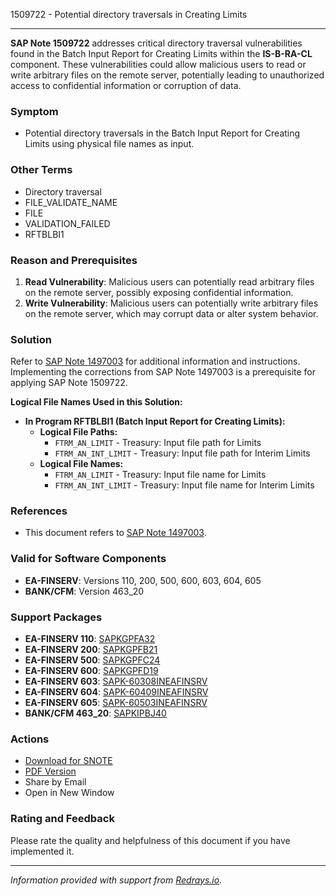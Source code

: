 1509722 - Potential directory traversals in Creating Limits

---

**SAP Note 1509722** addresses critical directory traversal vulnerabilities found in the Batch Input Report for Creating Limits within the **IS-B-RA-CL** component. These vulnerabilities could allow malicious users to read or write arbitrary files on the remote server, potentially leading to unauthorized access to confidential information or corruption of data.

### Symptom
- Potential directory traversals in the Batch Input Report for Creating Limits using physical file names as input.

### Other Terms
- Directory traversal
- FILE_VALIDATE_NAME
- FILE
- VALIDATION_FAILED
- RFTBLBI1

### Reason and Prerequisites
1. **Read Vulnerability**: Malicious users can potentially read arbitrary files on the remote server, possibly exposing confidential information.
2. **Write Vulnerability**: Malicious users can potentially write arbitrary files on the remote server, which may corrupt data or alter system behavior.

### Solution
Refer to [SAP Note 1497003](https://me.sap.com/notes/1497003) for additional information and instructions. Implementing the corrections from SAP Note 1497003 is a prerequisite for applying SAP Note 1509722.

**Logical File Names Used in this Solution:**

- **In Program RFTBLBI1 (Batch Input Report for Creating Limits):**
  - **Logical File Paths:**
    - `FTRM_AN_LIMIT` - Treasury: Input file path for Limits
    - `FTRM_AN_INT_LIMIT` - Treasury: Input file path for Interim Limits
  - **Logical File Names:**
    - `FTRM_AN_LIMIT` - Treasury: Input file name for Limits
    - `FTRM_AN_INT_LIMIT` - Treasury: Input file name for Interim Limits

### References
- This document refers to [SAP Note 1497003](https://me.sap.com/notes/1497003).

### Valid for Software Components
- **EA-FINSERV**: Versions 110, 200, 500, 600, 603, 604, 605
- **BANK/CFM**: Version 463_20

### Support Packages
- **EA-FINSERV 110**: [SAPKGPFA32](https://me.sap.com/supportpackage/SAPKGPFA32)
- **EA-FINSERV 200**: [SAPKGPFB21](https://me.sap.com/supportpackage/SAPKGPFB21)
- **EA-FINSERV 500**: [SAPKGPFC24](https://me.sap.com/supportpackage/SAPKGPFC24)
- **EA-FINSERV 600**: [SAPKGPFD19](https://me.sap.com/supportpackage/SAPKGPFD19)
- **EA-FINSERV 603**: [SAPK-60308INEAFINSRV](https://me.sap.com/supportpackage/SAPK-60308INEAFINSRV)
- **EA-FINSERV 604**: [SAPK-60409INEAFINSRV](https://me.sap.com/supportpackage/SAPK-60409INEAFINSRV)
- **EA-FINSERV 605**: [SAPK-60503INEAFINSRV](https://me.sap.com/supportpackage/SAPK-60503INEAFINSRV)
- **BANK/CFM 463_20**: [SAPKIPBJ40](https://me.sap.com/supportpackage/SAPKIPBJ40)

### Actions
- [Download for SNOTE](https://notesdownloads.sap.com/note/0040000008945952017)
- [PDF Version](https://userapps.support.sap.com/sap/support/sfm/notes/print/0001509722?language=en-US&token=A6433D4D0E9DB02D7E891300C8D6B156)
- Share by Email
- Open in New Window

### Rating and Feedback
Please rate the quality and helpfulness of this document if you have implemented it.

---

*Information provided with support from [Redrays.io](https://redrays.io).*